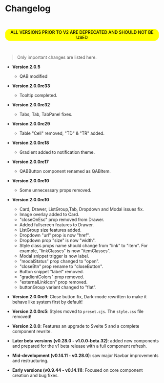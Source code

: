 # Changelog

<br>

<mark style="display:block;padding:2px 8px 3px;text-align:center;border-radius:16px;font-weight:500">ALL VERSIONS PRIOR TO V2 ARE DEPRECATED AND SHOULD NOT BE USED</mark>

<br>

> Only important changes are listed here.

- **Version 2.0.5**
  - QAB modified

- **Version 2.0.0rc33**
  - Tooltip completed.

- **Version 2.0.0rc32**
  - Tabs, Tab, TabPanel fixes.

- **Version 2.0.0rc29**
  - Table "Cell" removed, "TD" & "TR" added.

- **Version 2.0.0rc18**
  - Gradient added to notification theme.

- **Version 2.0.0rc17**
  - QABButton component renamed as QABItem.

- **Version 2.0.0rc10**
  - Some unnecessary props removed.

- **Version 2.0.0rc10**
  - Card, Drawer, ListGroup,Tab, Dropdown and Modal issues fix.
  - Image overlay added to Card.
  - "closeOnEsc" prop removed from Drawer.
  - Added fullscreen features to Drawer.
  - ListGroup size features added.
  - Dropdown "url" prop is now "href".
  - Dropdown prop "size" is now "width".
  - Style class props name should change from "link" to "item". For example, "linkClasses" is now "itemClasses".
  - Modal snippet trigger is now label.
  - "modalStatus" prop changed to "open".
  - "closeBtn" prop rename to "closeButton".
  - Button snippet "label" removed.
  - "gradientColors" prop removed.
  - "externalLinkIcon" prop removed.
  - buttonGroup variant changed to "flat".

- **Version 2.0.0rc9**: Close button fix, Dark-mode rewritten to make it behave like system first by default!

- **Version 2.0.0rc5**: Styles moved to `preset.cjs`. The `style.css` file removed!

- **Version 2.0.0**: Features an upgrade to Svelte 5 and a complete component rewrite.

- **Later beta versions (v0.28.0 - v1.0.0-beta.32)**: added new components and prepared for the v1 beta release with a full component refresh.

- **Mid-development (v0.14.11 - v0.28.0)**: saw major Navbar improvements and restructuring.

- **Early versions (v0.9.44 - v0.14.11)**: Focused on core component creation and bug fixes.
